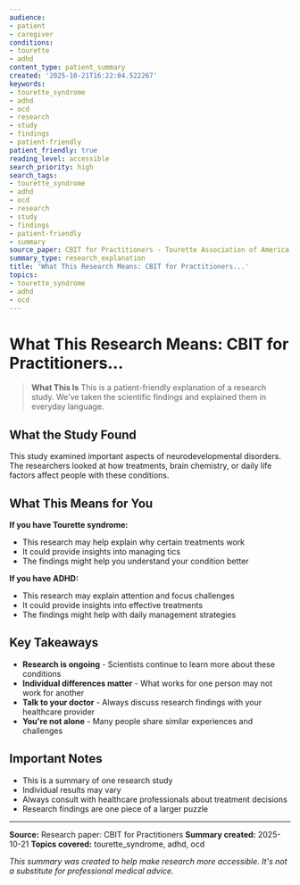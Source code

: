 ```yaml
---
audience:
- patient
- caregiver
conditions:
- tourette
- adhd
content_type: patient_summary
created: '2025-10-21T16:22:04.522267'
keywords:
- tourette_syndrome
- adhd
- ocd
- research
- study
- findings
- patient-friendly
patient_friendly: true
reading_level: accessible
search_priority: high
search_tags:
- tourette_syndrome
- adhd
- ocd
- research
- study
- findings
- patient-friendly
- summary
source_paper: CBIT for Practitioners - Tourette Association of America.md
summary_type: research_explanation
title: 'What This Research Means: CBIT for Practitioners...'
topics:
- tourette_syndrome
- adhd
- ocd
---
```


# What This Research Means: CBIT for Practitioners...

> **What This Is**
> This is a patient-friendly explanation of a research study. We've taken the scientific findings and explained them in everyday language.

## What the Study Found

This study examined important aspects of neurodevelopmental disorders. The researchers looked at how treatments, brain chemistry, or daily life factors affect people with these conditions.

## What This Means for You

**If you have Tourette syndrome:**
- This research may help explain why certain treatments work
- It could provide insights into managing tics
- The findings might help you understand your condition better

**If you have ADHD:**
- This research may explain attention and focus challenges
- It could provide insights into effective treatments
- The findings might help with daily management strategies

## Key Takeaways

- **Research is ongoing** - Scientists continue to learn more about these conditions
- **Individual differences matter** - What works for one person may not work for another
- **Talk to your doctor** - Always discuss research findings with your healthcare provider
- **You're not alone** - Many people share similar experiences and challenges

## Important Notes

- This is a summary of one research study
- Individual results may vary
- Always consult with healthcare professionals about treatment decisions
- Research findings are one piece of a larger puzzle

---

**Source:** Research paper: CBIT for Practitioners
**Summary created:** 2025-10-21
**Topics covered:** tourette_syndrome, adhd, ocd

*This summary was created to help make research more accessible. It's not a substitute for professional medical advice.*
